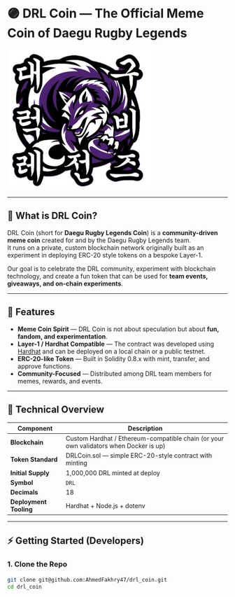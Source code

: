 # 🟣 DRL Coin — The Official Meme Coin of Daegu Rugby Legends

![DRL Logo](assets/logo.png)

---

## 🏉 What is DRL Coin?

DRL Coin (short for **Daegu Rugby Legends Coin**) is a **community-driven meme coin** created for and by the Daegu Rugby Legends team.  
It runs on a private, custom blockchain network originally built as an experiment in deploying ERC-20 style tokens on a bespoke Layer-1.  

Our goal is to celebrate the DRL community, experiment with blockchain technology, and create a fun token that can be used for **team events, giveaways, and on-chain experiments**.

---

## 🚀 Features

- **Meme Coin Spirit** — DRL Coin is not about speculation but about **fun, fandom, and experimentation**.
- **Layer-1 / Hardhat Compatible** — The contract was developed using [Hardhat](https://hardhat.org/) and can be deployed on a local chain or a public testnet.
- **ERC-20-like Token** — Built in Solidity 0.8.x with mint, transfer, and approve functions.
- **Community-Focused** — Distributed among DRL team members for memes, rewards, and events.

---

## 🔗 Technical Overview

| Component                | Description                                                                                      |
|--------------------------|--------------------------------------------------------------------------------------------------|
| **Blockchain**           | Custom Hardhat / Ethereum-compatible chain (or your own validators when Docker is up)            |
| **Token Standard**       | DRLCoin.sol — simple ERC-20-style contract with minting                                          |
| **Initial Supply**       | 1,000,000 DRL minted at deploy                                                                   |
| **Symbol**               | `DRL`                                                                                           |
| **Decimals**             | 18                                                                                              |
| **Deployment Tooling**   | Hardhat + Node.js + dotenv                                                                       |

---

## ⚡ Getting Started (Developers)

### 1. Clone the Repo
```bash
git clone git@github.com:AhmedFakhry47/drl_coin.git
cd drl_coin
